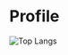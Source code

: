 # Profile
![Top Langs](https://github-readme-stats.vercel.app/api/top-langs/?AdrianoGullo=anuraghazra&langs_count=8)
